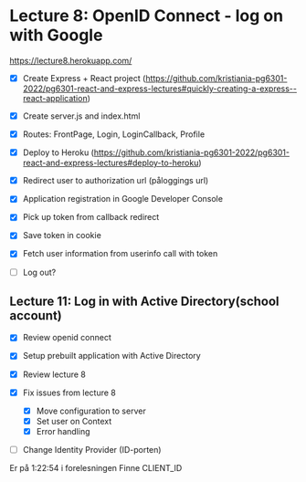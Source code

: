 # Lecture 8: OpenID Connect - log on with Google

https://lecture8.herokuapp.com/

* [x] Create Express + React project (https://github.com/kristiania-pg6301-2022/pg6301-react-and-express-lectures#quickly-creating-a-express--react-application)
* [x] Create server.js and index.html
* [x] Routes: FrontPage, Login, LoginCallback, Profile
* [x] Deploy to Heroku (https://github.com/kristiania-pg6301-2022/pg6301-react-and-express-lectures#deploy-to-heroku)
* [x] Redirect user to authorization url (påloggings url)
* [x] Application registration in Google Developer Console
* [x] Pick up token from callback redirect
* [x] Save token in cookie
* [x] Fetch user information from userinfo call with token
* [ ] Log out?



## Lecture 11: Log in with Active Directory(school account)


* [x] Review openid connect
* [x] Setup prebuilt application with Active Directory
* [x] Review lecture 8
* [x] Fix issues from lecture 8
  * [x] Move configuration to server
  * [x] Set user on Context
  * [x] Error handling
* [ ] Change Identity Provider (ID-porten)


Er på 1:22:54 i forelesningen
Finne CLIENT_ID
